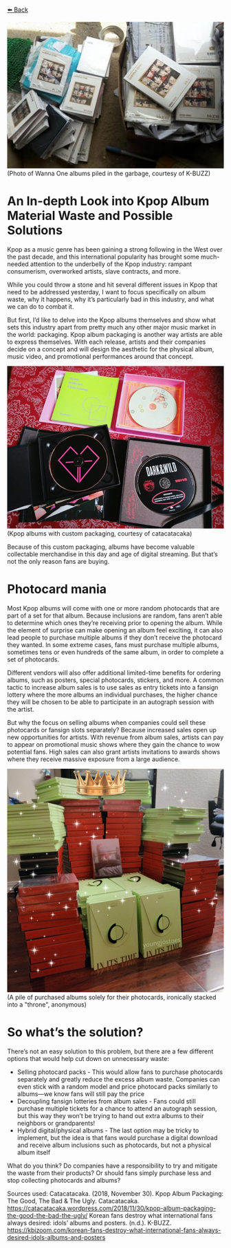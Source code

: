 [⬅️ Back](/)

![Photo of Wanna One albums piled in the garbage, courtesy of K-BUZZ](/images/wannaonealbums.jpg)  
(Photo of Wanna One albums piled in the garbage, courtesy of K-BUZZ)

# An In-depth Look into Kpop Album Material Waste and Possible Solutions
Kpop as a music genre has been gaining a strong following in the West over the past decade, and this international popularity has brought some much-needed attention to the underbelly of the Kpop industry: rampant consumerism, overworked artists, slave contracts, and more.

While you could throw a stone and hit several different issues in Kpop that need to be addressed yesterday, I want to focus specifically on album waste, why it happens, why it’s particularly bad in this industry, and what we can do to combat it.

But first, I’d like to delve into the Kpop albums themselves and show what sets this industry apart from pretty much any other major music market in the world: packaging.
Kpop album packaging is another way artists are able to express themselves. With each release, artists and their companies decide on a concept and will design the aesthetic for the physical album, music video, and promotional performances around that concept.

![Kpop albums with custom packaging, courtesy of catacatacaka](/images/albumboxes.jpg)  
(Kpop albums with custom packaging, courtesy of catacatacaka)

Because of this custom packaging, albums have become valuable collectable merchandise in this day and age of digital streaming. But that’s not the only reason fans are buying.

# Photocard mania
Most Kpop albums will come with one or more random photocards that are part of a set for that album. Because inclusions are random, fans aren’t able to determine which ones they’re receiving prior to opening the album. While the element of surprise can make opening an album feel exciting, it can also lead people to purchase multiple albums if they don’t receive the photocard they wanted. In some extreme cases, fans must purchase multiple albums, sometimes tens or even hundreds of the same album, in order to complete a set of photocards.

Different vendors will also offer additional limited-time benefits for ordering albums, such as posters, special photocards, stickers, and more. A common tactic to increase album sales is to use sales as entry tickets into a fansign lottery where the more albums an individual purchases, the higher chance they will be chosen to be able to participate in an autograph session with the artist.

But why the focus on selling albums when companies could sell these photocards or fansign slots separately? Because increased sales open up new opportunities for artists. With revenue from album sales, artists can pay to appear on promotional music shows where they gain the chance to wow potential fans. High sales can also grant artists invitations to awards shows where they receive massive exposure from a large audience.

![A pile of purchased albums solely for their photocards, ironically stacked into a "throne", anonymous](/images/albumthrone.jpg)  
(A pile of purchased albums solely for their photocards, ironically stacked into a "throne", anonymous)

# So what’s the solution?
There’s not an easy solution to this problem, but there are a few different options that would help cut down on unnecessary waste:
* Selling photocard packs - This would allow fans to purchase photocards separately and greatly reduce the excess album waste. Companies can even stick with a random model and price photocard packs similarly to albums—we know fans will still pay the price
* Decoupling fansign lotteries from album sales - Fans could still purchase multiple tickets for a chance to attend an autograph session, but this way they won’t be trying to hand out extra albums to their neighbors or grandparents!
* Hybrid digital/physical albums - The last option may be tricky to implement, but the idea is that fans would purchase a digital download and receive album inclusions such as photocards, but not a physical album itself

What do you think? Do companies have a responsibility to try and mitigate the waste from their products? Or should fans simply purchase less and stop collecting photocards and albums?

Sources used:
Catacatacaka. (2018, November 30). Kpop Album Packaging: The Good, The Bad & The Ugly. Catacatacaka. https://catacatacaka.wordpress.com/2018/11/30/kpop-album-packaging-the-good-the-bad-the-ugly/
Korean fans destroy what international fans always desired: idols’ albums and posters. (n.d.). K-BUZZ. https://kbizoom.com/korean-fans-destroy-what-international-fans-always-desired-idols-albums-and-posters

